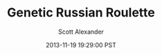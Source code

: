 ---
layout: podcast
title: "Genetic Russian Roulette"
author: Scott Alexander
description: https://slatestarcodex.com/2013/11/19/genetic-russian-roulette/
date: 2013-11-19 19:29:00 PST
length: 2674572
duration: 669
guid: genetic-russian-roulette
---